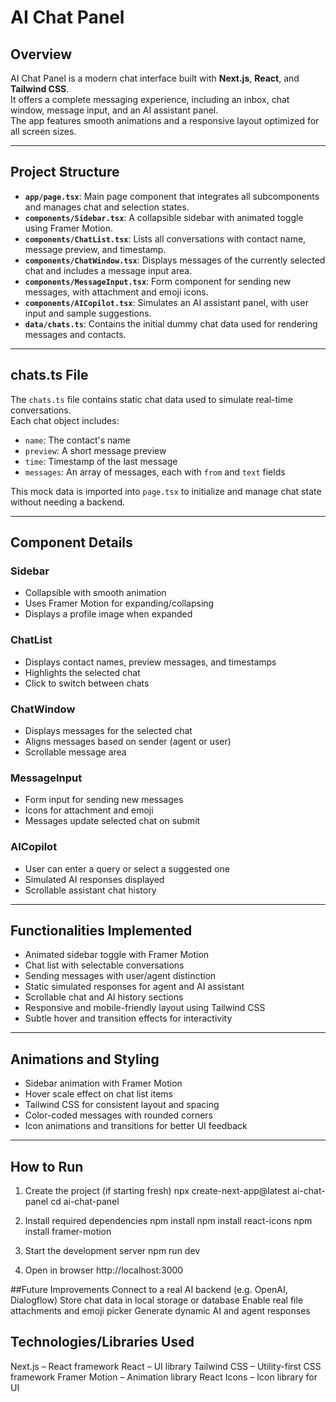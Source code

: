 # AI Chat Panel

## Overview

AI Chat Panel is a modern chat interface built with **Next.js**, **React**, and **Tailwind CSS**.  
It offers a complete messaging experience, including an inbox, chat window, message input, and an AI assistant panel.  
The app features smooth animations and a responsive layout optimized for all screen sizes.

---

## Project Structure

- **`app/page.tsx`**: Main page component that integrates all subcomponents and manages chat and selection states.
- **`components/Sidebar.tsx`**: A collapsible sidebar with animated toggle using Framer Motion.
- **`components/ChatList.tsx`**: Lists all conversations with contact name, message preview, and timestamp.
- **`components/ChatWindow.tsx`**: Displays messages of the currently selected chat and includes a message input area.
- **`components/MessageInput.tsx`**: Form component for sending new messages, with attachment and emoji icons.
- **`components/AICopilot.tsx`**: Simulates an AI assistant panel, with user input and sample suggestions.
- **`data/chats.ts`**: Contains the initial dummy chat data used for rendering messages and contacts.

---

## chats.ts File

The `chats.ts` file contains static chat data used to simulate real-time conversations.  
Each chat object includes:

- `name`: The contact's name  
- `preview`: A short message preview  
- `time`: Timestamp of the last message  
- `messages`: An array of messages, each with `from` and `text` fields

This mock data is imported into `page.tsx` to initialize and manage chat state without needing a backend.

---

## Component Details

### Sidebar

- Collapsible with smooth animation  
- Uses Framer Motion for expanding/collapsing  
- Displays a profile image when expanded  

### ChatList

- Displays contact names, preview messages, and timestamps  
- Highlights the selected chat  
- Click to switch between chats  

### ChatWindow

- Displays messages for the selected chat  
- Aligns messages based on sender (agent or user)  
- Scrollable message area  

### MessageInput

- Form input for sending new messages  
- Icons for attachment and emoji  
- Messages update selected chat on submit  

### AICopilot

- User can enter a query or select a suggested one  
- Simulated AI responses displayed  
- Scrollable assistant chat history  

---

## Functionalities Implemented

- Animated sidebar toggle with Framer Motion  
- Chat list with selectable conversations  
- Sending messages with user/agent distinction  
- Static simulated responses for agent and AI assistant  
- Scrollable chat and AI history sections  
- Responsive and mobile-friendly layout using Tailwind CSS  
- Subtle hover and transition effects for interactivity  

---

## Animations and Styling

- Sidebar animation with Framer Motion  
- Hover scale effect on chat list items  
- Tailwind CSS for consistent layout and spacing  
- Color-coded messages with rounded corners  
- Icon animations and transitions for better UI feedback  

---

## How to Run

 1. Create the project (if starting fresh)
npx create-next-app@latest ai-chat-panel
cd ai-chat-panel

 2. Install required dependencies
npm install
npm install react-icons
npm install framer-motion

 3. Start the development server
npm run dev

 4. Open in browser
http://localhost:3000


##Future Improvements
Connect to a real AI backend (e.g. OpenAI, Dialogflow)
Store chat data in local storage or database
Enable real file attachments and emoji picker
Generate dynamic AI and agent responses

## Technologies/Libraries Used
Next.js – React framework
React – UI library
Tailwind CSS – Utility-first CSS framework
Framer Motion – Animation library
React Icons – Icon library for UI
